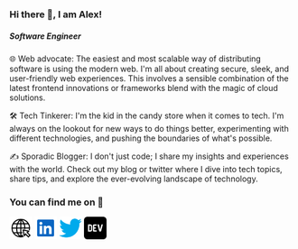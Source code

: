 ### Hi there 👋, I am Alex!

##### _Software Engineer_

🌐 Web advocate: The easiest and most scalable way of distributing software is using the modern web. I'm all about creating secure, sleek, and user-friendly web experiences. This involves a sensible combination of the latest frontend innovations or frameworks blend with the magic of cloud solutions.

🛠️ Tech Tinkerer: I'm the kid in the candy store when it comes to tech. I'm always on the lookout for new ways to do things better, experimenting with different technologies, and pushing the boundaries of what's possible.

✍️ Sporadic Blogger: I don't just code; I share my insights and experiences with the world. Check out my blog or twitter where I dive into tech topics, share tips, and explore the ever-evolving landscape of technology.

### You can find me on 💬

[<img src='https://raw.githubusercontent.com/alexandrudanpop/alexandrudanpop/master/website-click.svg' alt='website' height='40'>](https://alexandrudanpop.dev) [<img src='https://raw.githubusercontent.com/alexandrudanpop/alexandrudanpop/master/linkedin.svg' alt='linkedin' height='40'>](https://www.linkedin.com/in/alexandrudanpop/) [<img src='https://raw.githubusercontent.com/alexandrudanpop/alexandrudanpop/master/twitter-color.svg' alt='twitter' height='40'>](https://twitter.com/@alexandrudanpop) [<img src='https://raw.githubusercontent.com/alexandrudanpop/alexandrudanpop/master/dev-to.svg' alt='dev.to' height='40'>](https://dev.to/alexandrudanpop/)
